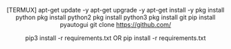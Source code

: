 <div align=center>

[TERMUX]
apt-get update -y
apt-get upgrade -y
apt-get install -y
pkg install python
pkg install python2
pkg install python3
pkg install git
pip install pyautogui
 git clone https://github.com/
  
 pip3 install -r requirements.txt  OR  pip install -r requirements.txt
 
 

